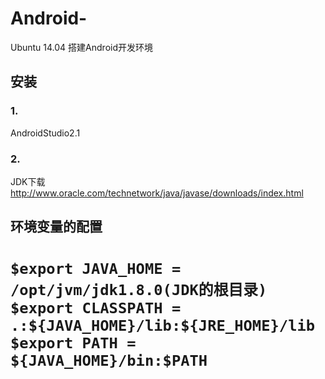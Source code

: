 # Android-
Ubuntu 14.04 搭建Android开发环境

## 安装
### 1.
AndroidStudio2.1

### 2.
JDK下载 http://www.oracle.com/technetwork/java/javase/downloads/index.html

## 环境变量的配置
`
$export JAVA_HOME = /opt/jvm/jdk1.8.0(JDK的根目录)
$export CLASSPATH = .:${JAVA_HOME}/lib:${JRE_HOME}/lib
$export PATH = ${JAVA_HOME}/bin:$PATH
`
======


